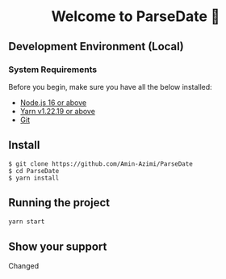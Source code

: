 <h1 align="center">Welcome to ParseDate 👋</h1>
<p>
</p>


## Development Environment (Local)
### System Requirements
 Before you begin, make sure you have all the below installed:
 * [Node.js 16 or above](https://nodejs.org/en/download/)
 * [Yarn v1.22.19 or above](https://github.com/yarnpkg/yarn/blob/master/CHANGELOG.md)
 * [Git](https://git-scm.com/book/en/v2/Getting-Started-Installing-Git/)

## Install

    $ git clone https://github.com/Amin-Azimi/ParseDate
    $ cd ParseDate
    $ yarn install

## Running the project  

```sh
yarn start
```

## Show your support

Changed

